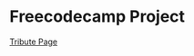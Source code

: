 # Freecodecamp Project

[Tribute Page](https://github.com/roxiqmulnam/learn-freecodecamp/tree/tribute-page/)
